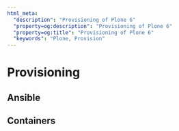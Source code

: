 ```yaml
---
html_meta:
  "description": "Provisioning of Plone 6"
  "property=og:description": "Provisioning of Plone 6"
  "property=og:title": "Provisioning of Plone 6"
  "keywords": "Plone, Provision"
---
```


# Provisioning




## Ansible




## Containers



